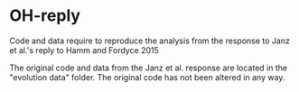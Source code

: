 # OH-reply

Code and data require to reproduce the analysis from the response to Janz et al.'s reply to Hamm and Fordyce 2015

The original code and data from the Janz et al. response are located in the "evolution data" folder. The original code has not been altered in any way. 

